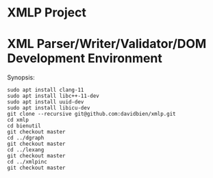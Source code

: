 # XMLP Project
# XML Parser/Writer/Validator/DOM Development Environment

Synopsis:
```
sudo apt install clang-11
sudo apt install libc++-11-dev
sudo apt install uuid-dev  
sudo apt install libicu-dev
git clone --recursive git@github.com:davidbien/xmlp.git
cd xmlp
cd bienutil
git checkout master
cd ../dgraph
git checkout master
cd ../lexang
git checkout master
cd ../xmlpinc
git checkout master
```

